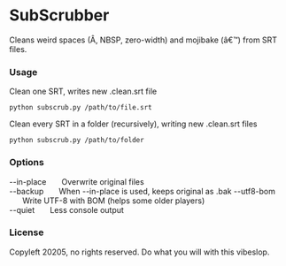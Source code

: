 # SubScrubber
Cleans weird spaces (Â, NBSP, zero-width) and mojibake (â€™) from SRT files.


### Usage
Clean one SRT, writes new .clean.srt file
```
python subscrub.py /path/to/file.srt
```

Clean every SRT in a folder (recursively), writing new .clean.srt files
```
python subscrub.py /path/to/folder
```


### Options   
--in-place &nbsp;&nbsp;&nbsp;&nbsp;&nbsp; Overwrite original files    
--backup &nbsp;&nbsp;&nbsp;&nbsp;&nbsp; When --in-place is used, keeps original as .bak 
--utf8-bom &nbsp;&nbsp;&nbsp;&nbsp;&nbsp; Write UTF-8 with BOM (helps some older players)   
--quiet &nbsp;&nbsp;&nbsp;&nbsp;&nbsp; Less console output


### License
Copyleft 20205, no rights reserved.  Do what you will with this vibeslop.
